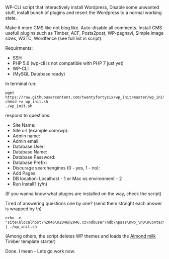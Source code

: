 WP-CLI script that interactively install Wordpress,
Disable some unwanted stuff, install bunch of plugins and resert the Wordpress to a normal working state.

Make it more CMS like not blog like. 
Auto-disable all comments. Install CMS usefull plugins such as Timber, ACF, Posts2post, WP-pagnavi, Simple image sizes, W3TC, Wordfence (see full list in script).

Requirments:
- SSH
- PHP 5.6 (wp-cli is not compatible with PHP 7 just yet)
- WP-CLI
- (MySQL Database ready)

In terminal run:
```
wget https://raw.githubusercontent.com/twentyfortysix/wp_init/master/wp_init.sh
chmod +x wp_init.sh
./wp_init.sh
```
respond to questions:
 - Site Name:
 - Site url (example.com/wp):
 - Admin name:
 - Admin email:
 - Database User:
 - Database Name:
 - Database Password:
 - Database Prefix:
 - Discurage searchengines (0 - yes, 1 - no):
 - Add Pages:
 - DB location: Localhost - 1 or Mac os environment - 2
 - Run Install? (y/n)

(If you wanna know what plugins are installed on the way, check the script)

Tired of answering questions one by one?
(send them straight each answer is wrapped by \n)
```
echo -e "site\nlocalhost\n2046\n2046@2046.cz\ndbuser\ndb\npass\nwp_\n0\nContact\n1\ny" | ./wp_init.sh
```

(Among others, the script deletes WP themes and loads the <a href="https://github.com/twentyfortysix/almond-milk">Almond milk</a> Timber template starter)


Done. I mean - Lets go work now.
